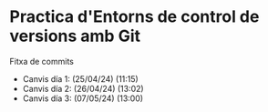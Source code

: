 # Practica d'Entorns de control de versions amb Git

Fitxa de commits

- Canvis día 1: (25/04/24) (11:15)
- Canvis día 2: (26/04/24) (13:02)
- Canvis día 3: (07/05/24) (13:00)
